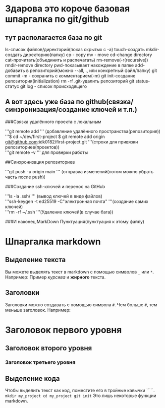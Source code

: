 # Здарова это короче базовая шпаргалка по git/github

## тут располагается база по git

ls-список файлов/директорий(показ скрытых с -a)
touch-создать
mkdir-создать директорию(папку)
cp - copy
mv - move
cd-change directory
cat-прочитать(объединить и распечатать)
rm-remove(-r(recursive))
rmdir-remove directory
pwd-показывает нахождение в папке
add-добавить в репозиторий(можно --all, ., или конкретный файл/папку)
git commit -m - сохранить с комментарием(-m)
git init-создание репозитория(initialization)
rm -rf .git-удалить репозиторий
git status-статус
git log - список происходящего

## А вот здесь уже база по github(связка/синзронизация/создание ключей и т.п.)


###Связка удалённого проекта с локальным

'''git remote add
''' (добавление удалённого пространства(репозитория))<br>
'''$ cd ~/dev/first-project 
$ git remote add origin git@github.com:idk0182/first-project.git
'''(строки для привязки репозиториев(проектов))<br>
'''git remote -v
''' для проверки работы

##Синхронизация репозиториев

'''git push -u origin main
''' (отправка изменений(потом можно убрать часть после push))

###Создание ssh-ключей и перенос на GitHub

'''ls -la .ssh/
''' (вывод ключей в виде файлов)<br>
'''ssh-keygen -t ed25519 -C"электронная почта"
'''(создание самих ключей)<br>
'''rm -rf ~/.ssh
'''(Удаление ключей(в случае бага))

###И наконец MarkDown Пунктуация(пунктуация к этому файлу)

# Шпаргалка markdown
## Выделение текста 
Вы можете выделять текст в markdown с помощью символов `_` или `*`. Например: Пример _курсива_ и **жирного** текста. 
## Заголовки
Заголовки можно создавать с помощью символа `#`. 
Чем больше `#`, тем меньше заголовок.
Например:
# Заголовок первого уровня
## Заголовок второго уровня
### Заголовок третьего уровня
## Выделение кода
Чтобы выделить текст как код, поместите его в тройные кавычки `````. 
``` mkdir my_project cd my_project git init ```
Это лишь некоторые функции markdown.

